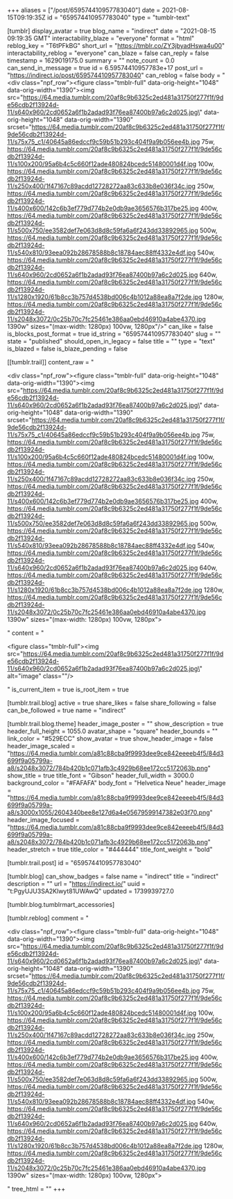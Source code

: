 +++
aliases = ["/post/659574410957783040"]
date = 2021-08-15T09:19:35Z
id = "659574410957783040"
type = "tumblr-text"

[tumblr]
display_avatar = true
blog_name = "indirect"
date = "2021-08-15 09:19:35 GMT"
interactability_blaze = "everyone"
format = "html"
reblog_key = "T6tPFkBG"
short_url = "https://tmblr.co/ZY3jbyadHswa4u00"
interactability_reblog = "everyone"
can_blaze = false
can_reply = false
timestamp = 1629019175.0
summary = ""
note_count = 0.0
can_send_in_message = true
id = 6.59574410957783e+17
post_url = "https://indirect.io/post/659574410957783040"
can_reblog = false
body = "<div class=\"npf_row\"><figure class=\"tmblr-full\" data-orig-height=\"1048\" data-orig-width=\"1390\"><img src=\"https://64.media.tumblr.com/20af8c9b6325c2ed481a31750f277f1f/9de56cdb2f13924d-11/s640x960/2cd0652a6f1b2adad93f76ea87400b97a6c2d025.jpg\" data-orig-height=\"1048\" data-orig-width=\"1390\" srcset=\"https://64.media.tumblr.com/20af8c9b6325c2ed481a31750f277f1f/9de56cdb2f13924d-11/s75x75_c1/40645a86edccf9c59b51b293c404f9a9b056ee4b.jpg 75w, https://64.media.tumblr.com/20af8c9b6325c2ed481a31750f277f1f/9de56cdb2f13924d-11/s100x200/95a6b4c5c660f12ade480824bcedc51480001d4f.jpg 100w, https://64.media.tumblr.com/20af8c9b6325c2ed481a31750f277f1f/9de56cdb2f13924d-11/s250x400/1f47167c89acdd12728272aa83c633b8e036f34c.jpg 250w, https://64.media.tumblr.com/20af8c9b6325c2ed481a31750f277f1f/9de56cdb2f13924d-11/s400x600/142c6b3ef779d774b2e0db9ae3656576b317be25.jpg 400w, https://64.media.tumblr.com/20af8c9b6325c2ed481a31750f277f1f/9de56cdb2f13924d-11/s500x750/ee3582def7e063d8d8c59fa6a6f243dd33892965.jpg 500w, https://64.media.tumblr.com/20af8c9b6325c2ed481a31750f277f1f/9de56cdb2f13924d-11/s540x810/93eea092b28678588b8c18784aec88ff4332e4df.jpg 540w, https://64.media.tumblr.com/20af8c9b6325c2ed481a31750f277f1f/9de56cdb2f13924d-11/s640x960/2cd0652a6f1b2adad93f76ea87400b97a6c2d025.jpg 640w, https://64.media.tumblr.com/20af8c9b6325c2ed481a31750f277f1f/9de56cdb2f13924d-11/s1280x1920/61b8cc3b757d4538bd006c4b1012a88ea8a7f2de.jpg 1280w, https://64.media.tumblr.com/20af8c9b6325c2ed481a31750f277f1f/9de56cdb2f13924d-11/s2048x3072/0c25b70c7fc25461e386aa0ebd46910a4abe4370.jpg 1390w\" sizes=\"(max-width: 1280px) 100vw, 1280px\"/></figure></div>"
can_like = false
is_blocks_post_format = true
id_string = "659574410957783040"
slug = ""
state = "published"
should_open_in_legacy = false
title = ""
type = "text"
is_blazed = false
is_blaze_pending = false

[[tumblr.trail]]
content_raw = "<p><div class=\"npf_row\"><figure class=\"tmblr-full\" data-orig-height=\"1048\" data-orig-width=\"1390\"><img src=\"https://64.media.tumblr.com/20af8c9b6325c2ed481a31750f277f1f/9de56cdb2f13924d-11/s640x960/2cd0652a6f1b2adad93f76ea87400b97a6c2d025.jpg\" data-orig-height=\"1048\" data-orig-width=\"1390\" srcset=\"https://64.media.tumblr.com/20af8c9b6325c2ed481a31750f277f1f/9de56cdb2f13924d-11/s75x75_c1/40645a86edccf9c59b51b293c404f9a9b056ee4b.jpg 75w, https://64.media.tumblr.com/20af8c9b6325c2ed481a31750f277f1f/9de56cdb2f13924d-11/s100x200/95a6b4c5c660f12ade480824bcedc51480001d4f.jpg 100w, https://64.media.tumblr.com/20af8c9b6325c2ed481a31750f277f1f/9de56cdb2f13924d-11/s250x400/1f47167c89acdd12728272aa83c633b8e036f34c.jpg 250w, https://64.media.tumblr.com/20af8c9b6325c2ed481a31750f277f1f/9de56cdb2f13924d-11/s400x600/142c6b3ef779d774b2e0db9ae3656576b317be25.jpg 400w, https://64.media.tumblr.com/20af8c9b6325c2ed481a31750f277f1f/9de56cdb2f13924d-11/s500x750/ee3582def7e063d8d8c59fa6a6f243dd33892965.jpg 500w, https://64.media.tumblr.com/20af8c9b6325c2ed481a31750f277f1f/9de56cdb2f13924d-11/s540x810/93eea092b28678588b8c18784aec88ff4332e4df.jpg 540w, https://64.media.tumblr.com/20af8c9b6325c2ed481a31750f277f1f/9de56cdb2f13924d-11/s640x960/2cd0652a6f1b2adad93f76ea87400b97a6c2d025.jpg 640w, https://64.media.tumblr.com/20af8c9b6325c2ed481a31750f277f1f/9de56cdb2f13924d-11/s1280x1920/61b8cc3b757d4538bd006c4b1012a88ea8a7f2de.jpg 1280w, https://64.media.tumblr.com/20af8c9b6325c2ed481a31750f277f1f/9de56cdb2f13924d-11/s2048x3072/0c25b70c7fc25461e386aa0ebd46910a4abe4370.jpg 1390w\" sizes=\"(max-width: 1280px) 100vw, 1280px\"></figure></div></p>"
content = "<p><figure class=\"tmblr-full\"><img src=\"https://64.media.tumblr.com/20af8c9b6325c2ed481a31750f277f1f/9de56cdb2f13924d-11/s640x960/2cd0652a6f1b2adad93f76ea87400b97a6c2d025.jpg\" alt=\"image\" class=\"\"/></figure></p>"
is_current_item = true
is_root_item = true

[tumblr.trail.blog]
active = true
share_likes = false
share_following = false
can_be_followed = true
name = "indirect"

[tumblr.trail.blog.theme]
header_image_poster = ""
show_description = true
header_full_height = 1055.0
avatar_shape = "square"
header_bounds = ""
link_color = "#529ECC"
show_avatar = true
show_header_image = false
header_image_scaled = "https://64.media.tumblr.com/a81c88cba9f9993dee9ce842eeeeb4f5/84d3699f9a05799a-a8/s2048x3072/784b420b1c071afb3c4929b68ee172cc5172063b.png"
show_title = true
title_font = "Gibson"
header_full_width = 3000.0
background_color = "#FAFAFA"
body_font = "Helvetica Neue"
header_image = "https://64.media.tumblr.com/a81c88cba9f9993dee9ce842eeeeb4f5/84d3699f9a05799a-a8/s3000x1055/2604340bee8e127d6a4e05679599147382e03f70.png"
header_image_focused = "https://64.media.tumblr.com/a81c88cba9f9993dee9ce842eeeeb4f5/84d3699f9a05799a-a8/s2048x3072/784b420b1c071afb3c4929b68ee172cc5172063b.png"
header_stretch = true
title_color = "#444444"
title_font_weight = "bold"

[tumblr.trail.post]
id = "659574410957783040"

[tumblr.blog]
can_show_badges = false
name = "indirect"
title = "indirect"
description = ""
url = "https://indirect.io/"
uuid = "t:PgyUJU3SA2Klwyt81UWAwQ"
updated = 1739939727.0

[tumblr.blog.tumblrmart_accessories]

[tumblr.reblog]
comment = "<p><div class=\"npf_row\"><figure class=\"tmblr-full\" data-orig-height=\"1048\" data-orig-width=\"1390\"><img src=\"https://64.media.tumblr.com/20af8c9b6325c2ed481a31750f277f1f/9de56cdb2f13924d-11/s640x960/2cd0652a6f1b2adad93f76ea87400b97a6c2d025.jpg\" data-orig-height=\"1048\" data-orig-width=\"1390\" srcset=\"https://64.media.tumblr.com/20af8c9b6325c2ed481a31750f277f1f/9de56cdb2f13924d-11/s75x75_c1/40645a86edccf9c59b51b293c404f9a9b056ee4b.jpg 75w, https://64.media.tumblr.com/20af8c9b6325c2ed481a31750f277f1f/9de56cdb2f13924d-11/s100x200/95a6b4c5c660f12ade480824bcedc51480001d4f.jpg 100w, https://64.media.tumblr.com/20af8c9b6325c2ed481a31750f277f1f/9de56cdb2f13924d-11/s250x400/1f47167c89acdd12728272aa83c633b8e036f34c.jpg 250w, https://64.media.tumblr.com/20af8c9b6325c2ed481a31750f277f1f/9de56cdb2f13924d-11/s400x600/142c6b3ef779d774b2e0db9ae3656576b317be25.jpg 400w, https://64.media.tumblr.com/20af8c9b6325c2ed481a31750f277f1f/9de56cdb2f13924d-11/s500x750/ee3582def7e063d8d8c59fa6a6f243dd33892965.jpg 500w, https://64.media.tumblr.com/20af8c9b6325c2ed481a31750f277f1f/9de56cdb2f13924d-11/s540x810/93eea092b28678588b8c18784aec88ff4332e4df.jpg 540w, https://64.media.tumblr.com/20af8c9b6325c2ed481a31750f277f1f/9de56cdb2f13924d-11/s640x960/2cd0652a6f1b2adad93f76ea87400b97a6c2d025.jpg 640w, https://64.media.tumblr.com/20af8c9b6325c2ed481a31750f277f1f/9de56cdb2f13924d-11/s1280x1920/61b8cc3b757d4538bd006c4b1012a88ea8a7f2de.jpg 1280w, https://64.media.tumblr.com/20af8c9b6325c2ed481a31750f277f1f/9de56cdb2f13924d-11/s2048x3072/0c25b70c7fc25461e386aa0ebd46910a4abe4370.jpg 1390w\" sizes=\"(max-width: 1280px) 100vw, 1280px\"></figure></div></p>"
tree_html = ""
+++
